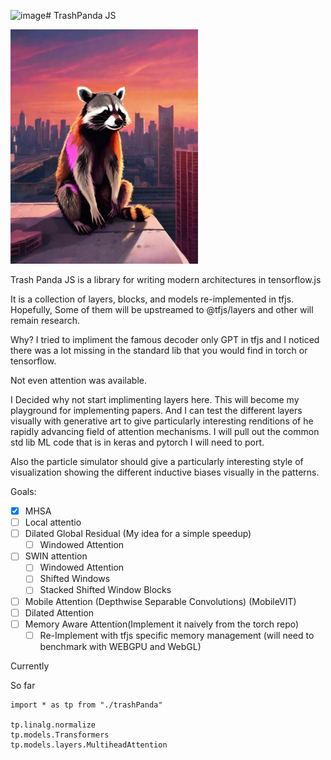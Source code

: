 ![image](https://github.com/nbardy/tfjs-agents/assets/1278972/44263855-747d-4b0c-9578-cf7dd8b6fd87)# TrashPanda JS

<img width="300" src="out-0.png"></img>

Trash Panda JS is a library for writing modern architectures in tensorflow.js

It is a collection of layers, blocks, and models re-implemented in tfjs. Hopefully, Some of them will
be upstreamed to @tfjs/layers and other will remain research.

Why? 
I tried to impliment the famous decoder only GPT in tfjs and I noticed there was a lot missing in the standard lib that you would find in torch or tensorflow.

Not even attention was available. 

I Decided why not start implimenting layers here. This will become my playground for implementing papers. And I can test the different layers visually with generative art to give particularly interesting renditions of he rapidly advancing field of attention mechanisms. I will pull out the common std lib ML code that is in keras and pytorch I will need to port.

Also the particle simulator should give a particularly interesting style of visualization showing the different inductive biases visually in the patterns.


Goals:
- [x] MHSA
- [ ] Local attentio
- [ ] Dilated Global Residual (My idea for a simple speedup)
  - [ ] Windowed Attention
- [ ] SWIN attention
  - [ ] Windowed Attention
  - [ ] Shifted Windows
  - [ ] Stacked Shifted Window Blocks
- [ ] Mobile Attention (Depthwise Separable Convolutions) (MobileVIT)
- [ ] Dilated Attention
- [ ] Memory Aware Attention(Implement it naively from the torch repo)
   -  [ ] Re-Implement with tfjs specific memory management (will need to benchmark with WEBGPU and WebGL)

Currently 

So far

```
import * as tp from "./trashPanda"

tp.linalg.normalize
tp.models.Transformers
tp.models.layers.MultiheadAttention
